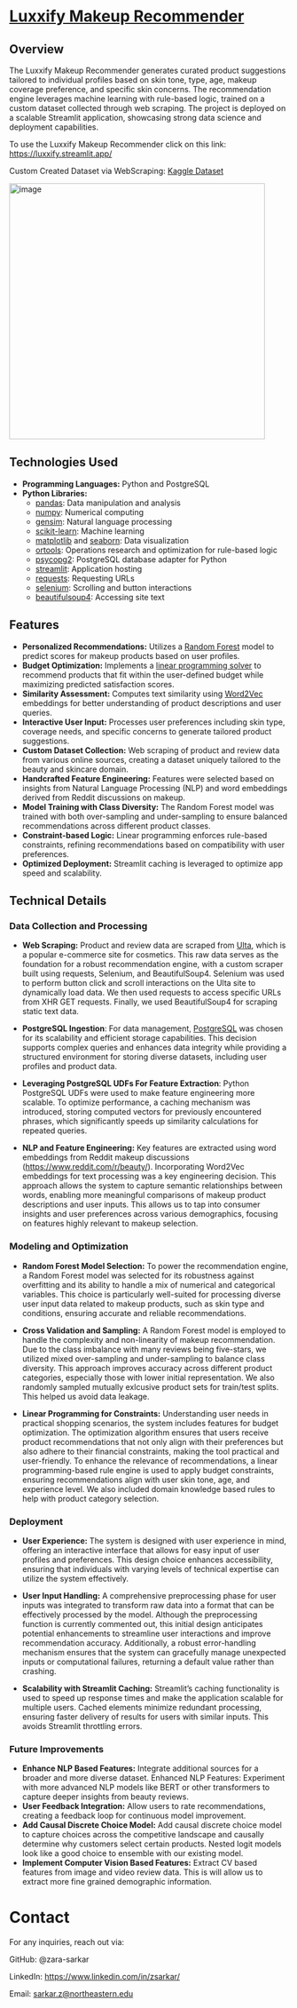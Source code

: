 # [Luxxify Makeup Recommender](https://luxxify.streamlit.app/)

## Overview 
The Luxxify Makeup Recommender generates curated product suggestions tailored to individual profiles based on skin tone, type, age, makeup coverage preference, and specific skin concerns. The recommendation engine leverages machine learning with rule-based logic, trained on a custom dataset collected through web scraping. The project is deployed on a scalable Streamlit application, showcasing strong data science and deployment capabilities.

To use the Luxxify Makeup Recommender click on this link: https://luxxify.streamlit.app/


Custom Created Dataset via WebScraping: [Kaggle Dataset](https://www.kaggle.com/datasets/zarasarkar/makeup-insights-customer-reviews/data)

<img width="461" alt="image" src="https://github.com/user-attachments/assets/e476a245-0e78-4cc9-9d92-75f7e6cf595a">



## Technologies Used
- **Programming Languages:** Python and PostgreSQL
- **Python Libraries:**
  - [pandas](https://pandas.pydata.org/): Data manipulation and analysis 
  - [numpy](https://numpy.org/): Numerical computing
  - [gensim](https://pypi.org/project/gensim/): Natural language processing
  - [scikit-learn](https://scikit-learn.org/stable/): Machine learning
  - [matplotlib](https://matplotlib.org/) and [seaborn](https://seaborn.pydata.org/): Data visualization
  - [ortools](https://pypi.org/project/ortools/): Operations research and optimization for rule-based logic
  - [psycopg2](https://pypi.org/project/psycopg2/): PostgreSQL database adapter for Python
  - [streamlit](https://streamlit.io/): Application hosting
  - [requests](https://pypi.org/project/requests/): Requesting URLs
  - [selenium](https://selenium-python.readthedocs.io/): Scrolling and button interactions
  - [beautifulsoup4](https://pypi.org/project/beautifulsoup4/): Accessing site text
  


## Features
- **Personalized Recommendations:** Utilizes a [Random Forest](https://scikit-learn.org/1.5/modules/generated/sklearn.ensemble.RandomForestClassifier.html) model to predict scores for makeup products based on user profiles.
- **Budget Optimization:** Implements a [linear programming solver](https://developers.google.com/optimization/mip/mip_example) to recommend products that fit within the user-defined budget while maximizing predicted satisfaction scores.
- **Similarity Assessment:** Computes text similarity using [Word2Vec](https://radimrehurek.com/gensim/models/word2vec.html) embeddings for better understanding of product descriptions and user queries.
- **Interactive User Input:** Processes user preferences including skin type, coverage needs, and specific concerns to generate tailored product suggestions.
- **Custom Dataset Collection:** Web scraping of product and review data from various online sources, creating a dataset uniquely tailored to the beauty and skincare domain.
- **Handcrafted Feature Engineering:** Features were selected based on insights from Natural Language Processing (NLP) and word embeddings derived from Reddit discussions on makeup.
- **Model Training with Class Diversity:** The Random Forest model was trained with both over-sampling and under-sampling to ensure balanced recommendations across different product classes.
- **Constraint-based Logic:** Linear programming enforces rule-based constraints, refining recommendations based on compatibility with user preferences.
- **Optimized Deployment:** Streamlit caching is leveraged to optimize app speed and scalability.

## Technical Details

### Data Collection and Processing

- **Web Scraping:** Product and review data are scraped from [Ulta](https://www.ulta.com/), which is a popular e-commerce site for cosmetics. This raw data serves as the foundation for a robust recommendation engine, with a custom scraper built using requests, Selenium, and BeautifulSoup4. Selenium was used to perform button click and scroll interactions on the Ulta site to dynamically load data. We then used requests to access specific URLs from XHR GET requests. Finally, we used BeautifulSoup4 for scraping static text data.
 
- **PostgreSQL Ingestion**: For data management, [PostgreSQL](https://www.postgresql.org/) was chosen for its scalability and efficient storage capabilities. This decision supports complex queries and enhances data integrity while providing a structured environment for storing diverse datasets, including user profiles and product data. 

- **Leveraging PostgreSQL UDFs For Feature Extraction**: Python PostgreSQL UDFs were used to make feature engineering more scalable. To optimize performance, a caching mechanism was introduced, storing computed vectors for previously encountered phrases, which significantly speeds up similarity calculations for repeated queries. 

- **NLP and Feature Engineering:** Key features are extracted using word embeddings from Reddit makeup discussions (https://www.reddit.com/r/beauty/). Incorporating Word2Vec embeddings for text processing was a key engineering decision. This approach allows the system to capture semantic relationships between words, enabling more meaningful comparisons of makeup product descriptions and user inputs. This allows us to tap into consumer insights and user preferences across various demographics, focusing on features highly relevant to makeup selection.  

### Modeling and Optimization

- **Random Forest Model Selection:** To power the recommendation engine, a Random Forest model was selected for its robustness against overfitting and its ability to handle a mix of numerical and categorical variables. This choice is particularly well-suited for processing diverse user input data related to makeup products, such as skin type and conditions, ensuring accurate and reliable recommendations.

- **Cross Validation and Sampling:** A Random Forest model is employed to handle the complexity and non-linearity of makeup recommendation. Due to the class imbalance with many reviews being five-stars, we utilized mixed over-sampling and under-sampling to balance class diversity. This approach improves accuracy across different product categories, especially those with lower initial representation. We also randomly sampled mutually exlcusive product sets for train/test splits. This helped us avoid data leakage. 

- **Linear Programming for Constraints:** Understanding user needs in practical shopping scenarios, the system includes features for budget optimization. The optimization algorithm ensures that users receive product recommendations that not only align with their preferences but also adhere to their financial constraints, making the tool practical and user-friendly. To enhance the relevance of recommendations, a linear programming-based rule engine is used to apply budget constraints, ensuring recommendations align with user skin tone, age, and experience level. We also included domain knowledge based rules to help with product category selection. 



### Deployment

- **User Experience:** The system is designed with user experience in mind, offering an interactive interface that allows for easy input of user profiles and preferences. This design choice enhances accessibility, ensuring that individuals with varying levels of technical expertise can utilize the system effectively.

- **User Input Handling:** A comprehensive preprocessing phase for user inputs was integrated to transform raw data into a format that can be effectively processed by the model. Although the preprocessing function is currently commented out, this initial design anticipates potential enhancements to streamline user interactions and improve recommendation accuracy. Additionally, a robust error-handling mechanism ensures that the system can gracefully manage unexpected inputs or computational failures, returning a default value rather than crashing.

- **Scalability with Streamlit Caching:** Streamlit’s caching functionality is used to speed up response times and make the application scalable for multiple users. Cached elements minimize redundant processing, ensuring faster delivery of results for users with similar inputs. This avoids Streamlit throttling errors. 



### Future Improvements

- **Enhance NLP Based Features:** Integrate additional sources for a broader and more diverse dataset.
Enhanced NLP Features: Experiment with more advanced NLP models like BERT or other transformers to capture deeper insights from beauty reviews.
- **User Feedback Integration:** Allow users to rate recommendations, creating a feedback loop for continuous model improvement.
- **Add Causal Discrete Choice Model:** Add causal discrete choice model to capture choices across the competitive landscape and causally determine why customers select certain products. Nested logit models look like a good choice to ensemble with our existing model. 
- **Implement Computer Vision Based Features:** Extract CV based features from image and video review data. This is will allow us to extract more fine grained demographic information.  
 

# Contact
For any inquiries, reach out via:

GitHub: @zara-sarkar

LinkedIn: https://www.linkedin.com/in/zsarkar/

Email: sarkar.z@northeastern.edu

